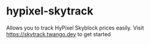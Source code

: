 # hypixel-skytrack

Allows you to track HyPixel Skyblock prices easily. Visit https://skytrack.twango.dev to get started
